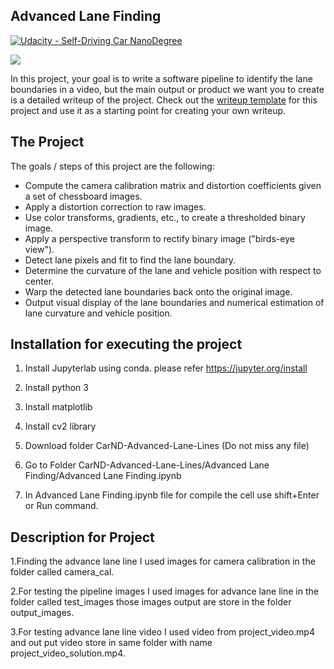 ## Advanced Lane Finding
[![Udacity - Self-Driving Car NanoDegree](https://s3.amazonaws.com/udacity-sdc/github/shield-carnd.svg)](http://www.udacity.com/drive)

<img src= "https://github.com/vasoyanikhil/UDACITY/blob/master/CarND-Advanced-Lane-Lines/output_images/straight_lines2.jpg" >

In this project, your goal is to write a software pipeline to identify the lane boundaries in a video, but the main output or product we want you to create is a detailed writeup of the project.  Check out the [writeup template](https://github.com/udacity/CarND-Advanced-Lane-Lines/blob/master/writeup_template.md) for this project and use it as a starting point for creating your own writeup.  

The Project
---

The goals / steps of this project are the following:

* Compute the camera calibration matrix and distortion coefficients given a set of chessboard images.
* Apply a distortion correction to raw images.
* Use color transforms, gradients, etc., to create a thresholded binary image.
* Apply a perspective transform to rectify binary image ("birds-eye view").
* Detect lane pixels and fit to find the lane boundary.
* Determine the curvature of the lane and vehicle position with respect to center.
* Warp the detected lane boundaries back onto the original image.
* Output visual display of the lane boundaries and numerical estimation of lane curvature and vehicle position.

  
Installation for executing the project 
---

1. Install Jupyterlab using conda. please refer https://jupyter.org/install

2. Install python 3

3. Install matplotlib

4. Install cv2 library 

5. Download folder CarND-Advanced-Lane-Lines (Do not miss any file)

6. Go to Folder CarND-Advanced-Lane-Lines/Advanced Lane Finding/Advanced Lane Finding.ipynb

7. In Advanced Lane Finding.ipynb file for compile the cell use shift+Enter or Run command.

Description for Project
---

1.Finding the advance lane line I used images for camera calibration in the folder called camera_cal.

2.For testing the pipeline images I used images for advance lane line in the folder called test_images those images output are store in the folder output_images.

3.For testing advance lane line video I used video from project_video.mp4 and out put video store in same folder with name project_video_solution.mp4.


